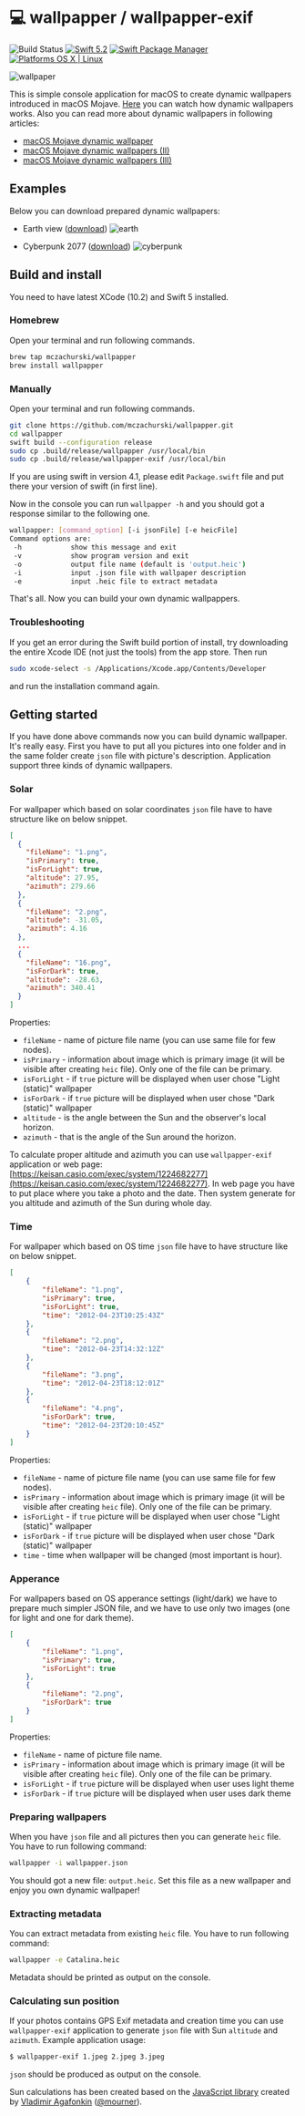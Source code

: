 # 💻 wallpapper / wallpapper-exif

![Build Status](https://github.com/mczachurski/wallpapper/workflows/Build/badge.svg)
[![Swift 5.2](https://img.shields.io/badge/Swift-5.2-orange.svg?style=flat)](ttps://developer.apple.com/swift/)
[![Swift Package Manager](https://img.shields.io/badge/SPM-compatible-4BC51D.svg?style=flat)](https://swift.org/package-manager/)
[![Platforms OS X | Linux](https://img.shields.io/badge/Platforms-macOS%20-lightgray.svg?style=flat)](https://developer.apple.com/swift/)

![wallpaper](Images/wallpaper.png)

This is simple console application for macOS to create dynamic wallpapers introduced in macOS Mojave. [Here](https://www.youtube.com/watch?v=TVqfPzdsbzY) you can watch how dynamic wallpapers works. Also you can read more about dynamic wallpapers in following articles:

- [macOS Mojave dynamic wallpaper](https://itnext.io/macos-mojave-dynamic-wallpaper-fd26b0698223)
- [macOS Mojave dynamic wallpapers (II)](https://itnext.io/macos-mojave-dynamic-wallpapers-ii-f8b1e55c82f)
- [macOS Mojave dynamic wallpapers (III)](https://itnext.io/macos-mojave-wallpaper-iii-c747c30935c4)

## Examples

Below you can download prepared dynamic wallpapers:

- Earth view ([download](https://www.dropbox.com/s/kd2g59qswchsd0v/Earth%20View.heic?dl=0))
![earth](Images/earth-01.gif)

- Cyberpunk 2077 ([download](https://www.dropbox.com/s/54iupz5kmveh61j/cyberpunk-01.heic?dl=0))
![cyberpunk](Images/cyberpunk-01.gif)

## Build and install

You need to have latest XCode (10.2) and Swift 5 installed.

### Homebrew

Open your terminal and run following commands.

```bash
brew tap mczachurski/wallpapper
brew install wallpapper
```

### Manually

Open your terminal and run following commands.

```bash
git clone https://github.com/mczachurski/wallpapper.git
cd wallpapper
swift build --configuration release
sudo cp .build/release/wallpapper /usr/local/bin
sudo cp .build/release/wallpapper-exif /usr/local/bin
```

If you are using swift in version 4.1, please edit `Package.swift` file and put there your version of swift (in first line).

Now in the console you can run `wallpapper -h` and you should got a response similar to the following one.

```bash
wallpapper: [command_option] [-i jsonFile] [-e heicFile]
Command options are:
 -h            show this message and exit
 -v            show program version and exit
 -o            output file name (default is 'output.heic')
 -i            input .json file with wallpaper description
 -e            input .heic file to extract metadata
```

That's all. Now you can build your own dynamic wallpappers.

### Troubleshooting

If you get an error during the Swift build portion of install, try downloading the entire Xcode IDE (not just the tools) from the app store. Then run 

```bash
sudo xcode-select -s /Applications/Xcode.app/Contents/Developer 
```

and run the installation command again.

## Getting started

If you have done above commands now you can build dynamic wallpaper. It's really easy. First you have to put all you pictures into one folder and in the same folder create `json` file with picture's description. Application support three kinds of dynamic wallpapers. 

### Solar

For wallpaper which based on solar coordinates `json` file have to have structure like on below snippet.

```json
[
  {
    "fileName": "1.png",
    "isPrimary": true,
    "isForLight": true,
    "altitude": 27.95,
    "azimuth": 279.66
  },
  {
    "fileName": "2.png",
    "altitude": -31.05,
    "azimuth": 4.16
  },
  ...
  {
    "fileName": "16.png",
    "isForDark": true,
    "altitude": -28.63,
    "azimuth": 340.41
  }
]
```

Properties:

- `fileName` - name of picture file name (you can use same file for few nodes).
- `isPrimary` - information about image which is primary image (it will be visible after creating `heic` file). Only one of the file can be primary.
- `isForLight` - if `true` picture will be displayed when user chose "Light (static)" wallpaper
- `isForDark` - if `true` picture will be displayed when user chose "Dark (static)" wallpaper
- `altitude` - is the angle between the Sun and the observer's local horizon.
- `azimuth` - that is the angle of the Sun around the horizon.

To calculate proper altitude and azimuth you can use `wallpapper-exif` application or web page: [https://keisan.casio.com/exec/system/1224682277](https://keisan.casio.com/exec/system/1224682277). In web page you have to put place where you take a photo and the date. Then system generate for you altitude and azimuth of the Sun during whole day.

### Time

For wallpaper which based on OS time `json` file have to have structure like on below snippet.

```json
[
    {
        "fileName": "1.png",
        "isPrimary": true,
        "isForLight": true,
        "time": "2012-04-23T10:25:43Z"
    },
    {
        "fileName": "2.png",
        "time": "2012-04-23T14:32:12Z"
    },
    {
        "fileName": "3.png",
        "time": "2012-04-23T18:12:01Z"
    },
    {
        "fileName": "4.png",
        "isForDark": true,
        "time": "2012-04-23T20:10:45Z"
    }
]
```

Properties:

- `fileName` - name of picture file name (you can use same file for few nodes).
- `isPrimary` - information about image which is primary image (it will be visible after creating `heic` file). Only one of the file can be primary.
- `isForLight` - if `true` picture will be displayed when user chose "Light (static)" wallpaper
- `isForDark` - if `true` picture will be displayed when user chose "Dark (static)" wallpaper
- `time` - time when wallpaper will be changed (most important is hour).

### Apperance

For wallpapers based on OS apperance settings (light/dark) we have to prepare much simpler JSON file, and we have to use only two images (one for light and one for dark theme). 

```json
[
    {
        "fileName": "1.png",
        "isPrimary": true,
        "isForLight": true
    },
    {
        "fileName": "2.png",
        "isForDark": true
    }
]
```

Properties:

- `fileName` - name of picture file name.
- `isPrimary` - information about image which is primary image (it will be visible after creating `heic` file). Only one of the file can be primary.
- `isForLight` - if `true` picture will be displayed when user uses light theme
- `isForDark` - if `true` picture will be displayed when user uses dark theme

### Preparing wallpapers

When you have `json` file and all pictures then you can generate `heic` file. You have to run following command:

```bash
wallpapper -i wallpapper.json
```

You should got a new file: `output.heic`. Set this file as a new wallpaper and enjoy you own dynamic wallpaper! 

### Extracting metadata

You can extract metadata from existing `heic` file. You have to run following command:

```bash
wallpapper -e Catalina.heic
```

Metadata should be printed as output on the console.

### Calculating sun position

If your photos contains GPS Exif metadata and creation time you can use `wallpapper-exif` application to generate `json` file with Sun `altitude` and `azimuth`. Example application usage:

```bash
$ wallpapper-exif 1.jpeg 2.jpeg 3.jpeg
```

`json` should be produced as output on the console.

Sun calculations has been created based on the [JavaScript library](https://github.com/mourner/suncalc) created by [Vladimir Agafonkin](http://agafonkin.com/en) ([@mourner](https://github.com/mourner)).
